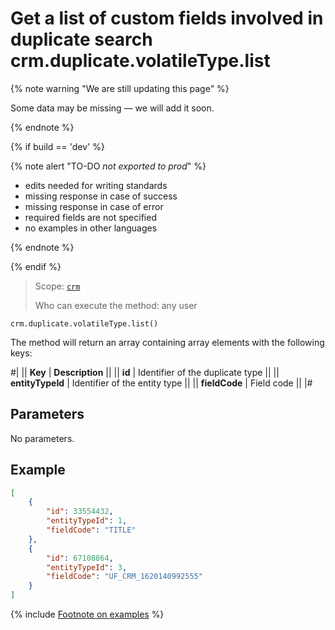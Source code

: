# Get a list of custom fields involved in duplicate search crm.duplicate.volatileType.list

{% note warning "We are still updating this page" %}

Some data may be missing — we will add it soon.

{% endnote %}

{% if build == 'dev' %}

{% note alert "TO-DO _not exported to prod_" %}

- edits needed for writing standards
- missing response in case of success
- missing response in case of error
- required fields are not specified
- no examples in other languages
  
{% endnote %}

{% endif %}

> Scope: [`crm`](../../../scopes/permissions.md)
>
> Who can execute the method: any user

```http
crm.duplicate.volatileType.list()
```

The method will return an array containing array elements with the following keys:

#|
|| **Key** | **Description** ||
|| **id** | Identifier of the duplicate type ||
|| **entityTypeId** | Identifier of the entity type ||
|| **fieldCode** | Field code ||
|#

## Parameters

No parameters.

## Example

```json
[
    {
        "id": 33554432,
        "entityTypeId": 1,
        "fieldCode": "TITLE"
    },
    {
        "id": 67108864,
        "entityTypeId": 3,
        "fieldCode": "UF_CRM_1620140992555"
    }
]
```

{% include [Footnote on examples](../../../../_includes/examples.md) %}